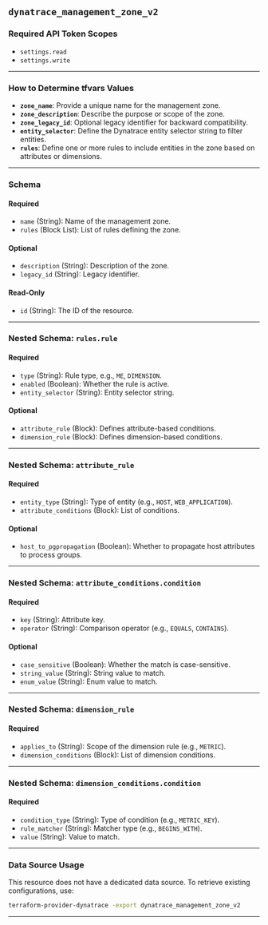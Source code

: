 

## `dynatrace_management_zone_v2`

### Required API Token Scopes
- `settings.read`
- `settings.write`

---

### How to Determine tfvars Values

- **`zone_name`**: Provide a unique name for the management zone.
- **`zone_description`**: Describe the purpose or scope of the zone.
- **`zone_legacy_id`**: Optional legacy identifier for backward compatibility.
- **`entity_selector`**: Define the Dynatrace entity selector string to filter entities.
- **`rules`**: Define one or more rules to include entities in the zone based on attributes or dimensions.

---

### Schema

#### Required
- `name` (String): Name of the management zone.
- `rules` (Block List): List of rules defining the zone.

#### Optional
- `description` (String): Description of the zone.
- `legacy_id` (String): Legacy identifier.

#### Read-Only
- `id` (String): The ID of the resource.

---

### Nested Schema: `rules.rule`

#### Required
- `type` (String): Rule type, e.g., `ME`, `DIMENSION`.
- `enabled` (Boolean): Whether the rule is active.
- `entity_selector` (String): Entity selector string.

#### Optional
- `attribute_rule` (Block): Defines attribute-based conditions.
- `dimension_rule` (Block): Defines dimension-based conditions.

---

### Nested Schema: `attribute_rule`

#### Required
- `entity_type` (String): Type of entity (e.g., `HOST`, `WEB_APPLICATION`).
- `attribute_conditions` (Block): List of conditions.

#### Optional
- `host_to_pgpropagation` (Boolean): Whether to propagate host attributes to process groups.

---

### Nested Schema: `attribute_conditions.condition`

#### Required
- `key` (String): Attribute key.
- `operator` (String): Comparison operator (e.g., `EQUALS`, `CONTAINS`).

#### Optional
- `case_sensitive` (Boolean): Whether the match is case-sensitive.
- `string_value` (String): String value to match.
- `enum_value` (String): Enum value to match.

---

### Nested Schema: `dimension_rule`

#### Required
- `applies_to` (String): Scope of the dimension rule (e.g., `METRIC`).
- `dimension_conditions` (Block): List of dimension conditions.

---

### Nested Schema: `dimension_conditions.condition`

#### Required
- `condition_type` (String): Type of condition (e.g., `METRIC_KEY`).
- `rule_matcher` (String): Matcher type (e.g., `BEGINS_WITH`).
- `value` (String): Value to match.

---

### Data Source Usage

This resource does not have a dedicated data source. To retrieve existing configurations, use:

```bash
terraform-provider-dynatrace -export dynatrace_management_zone_v2
```

---
